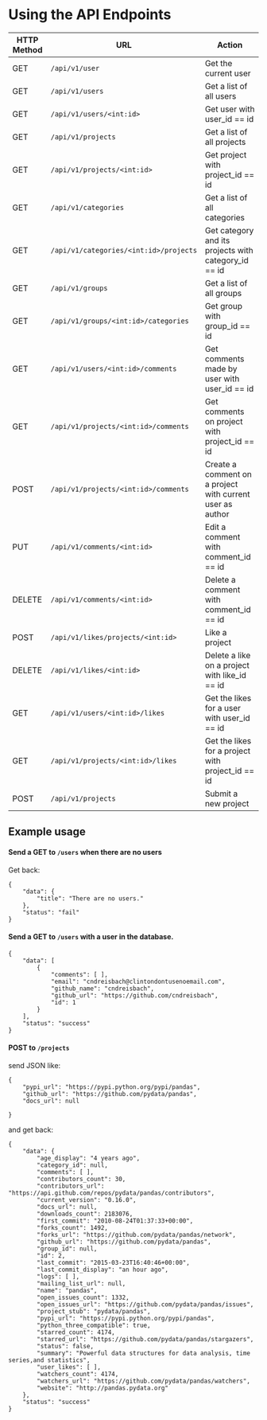 # Using the API Endpoints

| HTTP Method | URL                                          |  Action                                                   |
|-------------|----------------------------------------------|-----------------------------------------------------------|
| GET         | ```/api/v1/user```                           | Get the current user                                      |
| GET         | ```/api/v1/users```                          | Get a list of all users                                   |
| GET         | ```/api/v1/users/<int:id>```                 | Get user with user_id == id                               |
| GET         | ```/api/v1/projects```                       | Get a list of all projects                                |
| GET         | ```/api/v1/projects/<int:id>```              | Get project with project_id == id                         |
| GET         | ```/api/v1/categories```                     | Get a list of all categories                              |
| GET         | ```/api/v1/categories/<int:id>/projects```   | Get category and its projects with category_id == id      |
| GET         | ```/api/v1/groups```                         | Get a list of all groups                                  |
| GET         | ```/api/v1/groups/<int:id>/categories```     | Get group with group_id == id                             |
| GET         | ```/api/v1/users/<int:id>/comments```        | Get comments made by user with user_id == id              |
| GET         | ```/api/v1/projects/<int:id>/comments```     | Get comments on project with project_id == id             |
| POST        | ```/api/v1/projects/<int:id>/comments```     | Create a comment on a project with current user as author |
| PUT         | ```/api/v1/comments/<int:id>```              | Edit a comment with comment_id == id                      |
| DELETE      | ```/api/v1/comments/<int:id>```              | Delete a comment with comment_id == id                    |
| POST        | ```/api/v1/likes/projects/<int:id>```        | Like a project                                            |
| DELETE      | ```/api/v1/likes/<int:id>```                 | Delete a like on a project with like_id == id             |
| GET         | ```/api/v1/users/<int:id>/likes```           | Get the likes for a user with user_id == id               |
| GET         | ```/api/v1/projects/<int:id>/likes```        | Get the likes for a project with project_id == id         |
| POST        | ```/api/v1/projects```                       | Submit a new project                                      |


## Example usage

#### Send a GET to ```/users``` when there are no users
Get back:
```
{
    "data": {
        "title": "There are no users."
    },
    "status": "fail"
}
```
#### Send a GET to ```/users``` with a user in the database.

```
{
    "data": [
        {
            "comments": [ ],
            "email": "cndreisbach@clintondontusenoemail.com",
            "github_name": "cndreisbach",
            "github_url": "https://github.com/cndreisbach",
            "id": 1
        }
    ],
    "status": "success"
}
```


#### POST to ```/projects```

send JSON like:
```
{
    "pypi_url": "https://pypi.python.org/pypi/pandas",
    "github_url": "https://github.com/pydata/pandas", 
    "docs_url": null
    
}
```

and get back: 

```
{
    "data": {
        "age_display": "4 years ago",
        "category_id": null,
        "comments": [ ],
        "contributors_count": 30,
        "contributors_url": "https://api.github.com/repos/pydata/pandas/contributors",
        "current_version": "0.16.0",
        "docs_url": null,
        "downloads_count": 2183076,
        "first_commit": "2010-08-24T01:37:33+00:00",
        "forks_count": 1492,
        "forks_url": "https://github.com/pydata/pandas/network",
        "github_url": "https://github.com/pydata/pandas",
        "group_id": null,
        "id": 2,
        "last_commit": "2015-03-23T16:40:46+00:00",
        "last_commit_display": "an hour ago",
        "logs": [ ],
        "mailing_list_url": null,
        "name": "pandas",
        "open_issues_count": 1332,
        "open_issues_url": "https://github.com/pydata/pandas/issues",
        "project_stub": "pydata/pandas",
        "pypi_url": "https://pypi.python.org/pypi/pandas",
        "python_three_compatible": true,
        "starred_count": 4174,
        "starred_url": "https://github.com/pydata/pandas/stargazers",
        "status": false,
        "summary": "Powerful data structures for data analysis, time series,and statistics",
        "user_likes": [ ],
        "watchers_count": 4174,
        "watchers_url": "https://github.com/pydata/pandas/watchers",
        "website": "http://pandas.pydata.org"
    },
    "status": "success"
}
```